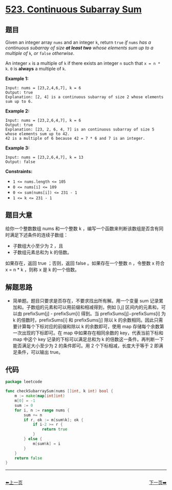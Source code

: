 # [523. Continuous Subarray Sum](https://leetcode.com/problems/continuous-subarray-sum/)


## 题目

Given an integer array `nums` and an integer `k`, return `true` *if* `nums` *has a continuous subarray of size **at least two** whose elements sum up to a multiple of* `k`*, or* `false` *otherwise*.

An integer `x` is a multiple of `k` if there exists an integer `n` such that `x = n * k`. `0` is **always** a multiple of `k`.

**Example 1:**

```
Input: nums = [23,2,4,6,7], k = 6
Output: true
Explanation: [2, 4] is a continuous subarray of size 2 whose elements sum up to 6.
```

**Example 2:**

```
Input: nums = [23,2,6,4,7], k = 6
Output: true
Explanation: [23, 2, 6, 4, 7] is an continuous subarray of size 5 whose elements sum up to 42.
42 is a multiple of 6 because 42 = 7 * 6 and 7 is an integer.
```

**Example 3:**

```
Input: nums = [23,2,6,4,7], k = 13
Output: false
```

**Constraints:**

- `1 <= nums.length <= 105`
- `0 <= nums[i] <= 109`
- `0 <= sum(nums[i]) <= 231 - 1`
- `1 <= k <= 231 - 1`

## 题目大意

给你一个整数数组 nums 和一个整数 k ，编写一个函数来判断该数组是否含有同时满足下述条件的连续子数组：

- 子数组大小至少为 2 ，且
- 子数组元素总和为 k 的倍数。

如果存在，返回 true ；否则，返回 false 。如果存在一个整数 n ，令整数 x 符合 x = n * k ，则称 x 是 k 的一个倍数。

## 解题思路

- 简单题。题目只要求是否存在，不要求找出所有解。用一个变量 sum 记录累加和。子数组的元素和可以用前缀和相减得到，例如 [i,j] 区间内的元素和，可以由 prefixSum[j] - prefixSum[i] 得到。当 prefixSums[j]−prefixSums[i] 为 k 的倍数时，prefixSums[i] 和 prefixSums[j] 除以 k 的余数相同。因此只需要计算每个下标对应的前缀和除以 k 的余数即可，使用 map 存储每个余数第一次出现的下标即可。在 map 中如果存在相同余数的 key，代表当前下标和 map 中这个 key 记录的下标可以满足总和为 k 的倍数这一条件。再判断一下能否满足大小至少为 2 的条件即可。用 2 个下标相减，长度大于等于 2 即满足条件，可以输出 true。

## 代码

```go
package leetcode

func checkSubarraySum(nums []int, k int) bool {
	m := make(map[int]int)
	m[0] = -1
	sum := 0
	for i, n := range nums {
		sum += n
		if r, ok := m[sum%k]; ok {
			if i-2 >= r {
				return true
			}
		} else {
			m[sum%k] = i
		}
	}
	return false
}
```


----------------------------------------------
<div style="display: flex;justify-content: space-between;align-items: center;">
<p><a href="https://books.halfrost.com/leetcode/ChapterFour/0500~0599/0518.Coin-Change-2/">⬅️上一页</a></p>
<p><a href="https://books.halfrost.com/leetcode/ChapterFour/0500~0599/0524.Longest-Word-in-Dictionary-through-Deleting/">下一页➡️</a></p>
</div>

